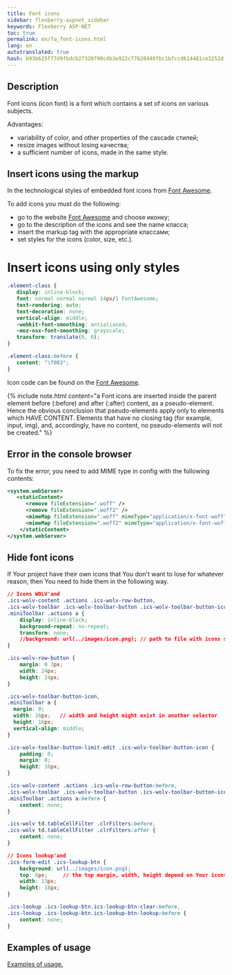 ```yaml
--- 
title: Font icons 
sidebar: flexberry-aspnet_sidebar 
keywords: Flexberry ASP-NET 
toc: true 
permalink: en/fa_font-icons.html 
lang: en 
autotranslated: true 
hash: b93b625f77d9fbdcb27320f90c4b3e922c77620448fbc1bfccd614481ce3252d 
--- 
```


## Description 

Font icons (icon font) is a font which contains a set of icons on various subjects. 

Advantages: 

* variability of color, and other properties of the cascade стилей; 
* resize images without losing качества; 
* a sufficient number of icons, made in the same style. 

## Insert icons using the markup 

In the technological styles of embedded font icons from [Font Awesome](http://fortawesome.github.io/Font-Awesome/icons/). 

To add icons you must do the following: 

* go to the website [Font Awesome](http://fortawesome.github.io/Font-Awesome/icons/) and choose иконку; 
* go to the description of the icons and see the name класса; 
* insert the markup tag with the appropriate классами; 
* set styles for the icons (color, size, etc.). 

# Insert icons using only styles 

```css
.element-class {
   display: inline-block;
   font: normal normal normal 14px/1 FontAwesome;
   text-rendering: auto;
   text-decoration: none;
   vertical-align: middle;
   -webkit-font-smoothing: antialiased;
   -moz-osx-font-smoothing: grayscale;
   transform: translate(0, 0);
}

.element-class:before {
   content: "\f083";
}
``` 

Icon code can be found on the [Font Awesome](http://fortawesome.github.io/Font-Awesome/icons/). 

{% include note.html content="a Font icons are inserted inside the parent element before (:before) and after (:after) content, as a pseudo-element. Hence the obvious conclusion that pseudo-elements apply only to elements which HAVE CONTENT. Elements that have no closing tag (for example, input, img), and, accordingly, have no content, no pseudo-elements will not be created." %} 

## Error in the console browser 

To fix the error, you need to add MIME type in config with the following contents: 

```xml
<system.webServer>    
   <staticContent>
      <remove fileExtension=".woff" />
      <remove fileExtension=".woff2" />
      <mimeMap fileExtension=".woff" mimeType="application/x-font-woff" />
      <mimeMap fileExtension=".woff2" mimeType="application/x-font-woff2" />
    </staticContent>
</system.webServer>
``` 

## Hide font icons 

If Your project have their own icons that You don't want to lose for whatever reason, then You need to hide them in the following way. 

```css
// Icons WOLV'and 
.ics-wolv-content .actions .ics-wolv-row-button,
.ics-wolv-toolbar .ics-wolv-toolbar-button .ics-wolv-toolbar-button-icon,
.miniToolbar .actions a {
    display: inline-block;
    background-repeat: no-repeat;
    transform: none;
    //background: url(../images/icon.png); // path to file with icons should be specified in Your selectors 
}

.ics-wolv-row-button {
    margin: 0 3px;
    width: 24px;
    height: 24px;
}

.ics-wolv-toolbar-button-icon,
.miniToolbar a {
  margin: 0;
  width: 16px;   // width and height might exist in another selector 
  height: 16px;
  vertical-align: middle;
}

.ics-wolv-toolbar-button-limit-edit .ics-wolv-toolbar-button-icon {
    padding: 0;
    margin: 0;
    height: 16px;
}

.ics-wolv-content .actions .ics-wolv-row-button:before,
.ics-wolv-toolbar .ics-wolv-toolbar-button .ics-wolv-toolbar-button-icon:before,
.miniToolbar .actions a:before {
    content: none;
}

.ics-wolv td.tableCellFilter .clrFilters:before,
.ics-wolv td.tableCellFilter .clrFilters:after {
    content: none;
}

// Icons lookup'and 
.ics-form-edit .ics-lookup-btn {
    background: url(../images/icon.png);
    top: 6px;     // the top margin, width, height depend on Your icons 
    width: 13px;
    height: 18px;
}

.ics-lookup .ics-lookup-btn.ics-lookup-btn-clear:before, 
.ics-lookup .ics-lookup-btn.ics-lookup-btn-lookup:before {
    content: none;
}
``` 

## Examples of usage 

[Examples of usage.](http://fortawesome.github.io/Font-Awesome/examples/)


